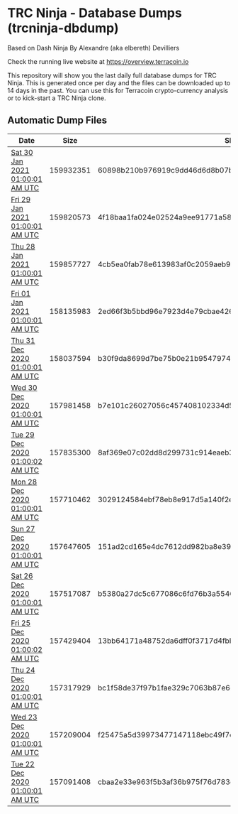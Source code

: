 # TRC Ninja - Database Dumps (trcninja-dbdump)
Based on Dash Ninja By Alexandre (aka elbereth) Devilliers

Check the running live website at https://overview.terracoin.io

This repository will show you the last daily full database dumps for TRC Ninja. This is generated once per day and the files can be downloaded up to 14 days in the past.
You can use this for Terracoin crypto-currency analysis or to kick-start a TRC Ninja clone.


## Automatic Dump Files
| Date | Size | SHA256 |
|--|--|--|
| [Sat 30 Jan 2021 01:00:01 AM UTC](https://transfer.sh/135ZKU/trcninja-dbdump-20210130010001.tar.bz2) | 159932351 | 60898b210b976919c9dd46d6d8b07b4e7174ca3fa7fd42ea69f6537e8cd9dc79 | 
| [Fri 29 Jan 2021 01:00:01 AM UTC](https://transfer.sh/zpFFb/trcninja-dbdump-20210129010001.tar.bz2) | 159820573 | 4f18baa1fa024e02524a9ee91771a5836e744bfedbc7382ccd26ffc3226497e0 | 
| [Thu 28 Jan 2021 01:00:01 AM UTC](https://transfer.sh/EQDqd/trcninja-dbdump-20210128010001.tar.bz2) | 159857727 | 4cb5ea0fab78e613983af0c2059aeb93347623f183c4b9a75a3d7286e74e43ed | 
| [Fri 01 Jan 2021 01:00:01 AM UTC]() | 158135983 | 2ed66f3b5bbd96e7923d4e79cbae4262ee27d9c3d8e237de6a8790ed6577781c | 
| [Thu 31 Dec 2020 01:00:01 AM UTC]() | 158037594 | b30f9da8699d7be75b0e21b9547974458b3eb96b4e3f7c49ecd343765fa3264e | 
| [Wed 30 Dec 2020 01:00:01 AM UTC]() | 157981458 | b7e101c26027056c457408102334d58fbc1b2a10bc934611490bf7557ab0af01 | 
| [Tue 29 Dec 2020 01:00:02 AM UTC]() | 157835300 | 8af369e07c02dd8d299731c914eaeb3e68ceec898c777ae34c4fe6ad49788063 | 
| [Mon 28 Dec 2020 01:00:01 AM UTC]() | 157710462 | 3029124584ebf78eb8e917d5a140f2e1c02c005e97d67307a718d206cd2a2066 | 
| [Sun 27 Dec 2020 01:00:01 AM UTC]() | 157647605 | 151ad2cd165e4dc7612dd982ba8e391b7e7d9b1fdb8ac0a5e32adbe01bf6b440 | 
| [Sat 26 Dec 2020 01:00:01 AM UTC]() | 157517087 | b5380a27dc5c677086c6fd76b3a55462aa69f4f851e66483f76bf3a90a018ecc | 
| [Fri 25 Dec 2020 01:00:02 AM UTC]() | 157429404 | 13bb64171a48752da6dff0f3717d4fbb95a21c9c0bd75632915961b9ab2f73f1 | 
| [Thu 24 Dec 2020 01:00:01 AM UTC]() | 157317929 | bc1f58de37f97b1fae329c7063b87e6d1cd39714a945d6008de2a458639e957e | 
| [Wed 23 Dec 2020 01:00:01 AM UTC]() | 157209004 | f25475a5d39973477147118ebc49f7c3fa5fe30b84e444b1958b26ac1629a316 | 
| [Tue 22 Dec 2020 01:00:01 AM UTC]() | 157091408 | cbaa2e33e963f5b3af36b975f76d783ec49cb534828b4776a07d10e1c2a03ec1 | 
